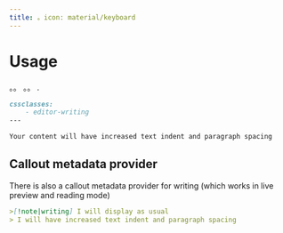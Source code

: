 ```yaml
---
title: 。icon: material/keyboard
---
```


# Usage

。。 。。
.

```md
cssclasses:
    - editor-writing
---

Your content will have increased text indent and paragraph spacing 
```


## Callout metadata provider

There is also a callout metadata provider for writing (which works in live preview
and reading mode)

```md
>[!note|writing] I will display as usual
> I will have increased text indent and paragraph spacing 
```

